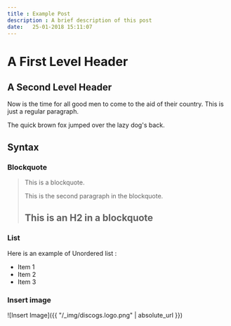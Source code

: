 ```yaml
---
title : Example Post
description : A brief description of this post
date:   25-01-2018 15:11:07
---
```


# A First Level Header

## A Second Level Header

Now is the time for all good men to come to
the aid of their country. This is just a
regular paragraph.

The quick brown fox jumped over the lazy
dog's back.

## Syntax

### Blockquote

> This is a blockquote.
>
> This is the second paragraph in the blockquote.
>
> ## This is an H2 in a blockquote


### List

Here is an example of Unordered list :

- Item 1
- Item 2
- Item 3


### Insert image

![Insert Image]({{ "/_img/discogs.logo.png" | absolute_url }})

